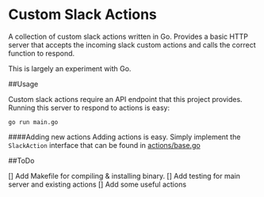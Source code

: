 # Custom Slack Actions

A collection of custom slack actions written in Go. Provides a basic HTTP server that accepts the incoming slack custom actions and calls the correct function to respond.

This is largely an experiment with Go. 


##Usage

Custom slack actions require an API endpoint that this project provides. Running this server to respond to actions is easy:

``` go run main.go ```


####Adding new actions
Adding actions is easy. Simply implement the ```SlackAction``` interface that can be found in [actions/base.go](https://github.com/rweald/custom_slack_actions/blob/master/actions/base.go)


##ToDo

[] Add Makefile for compiling & installing binary. 
[] Add testing for main server and existing actions
[] Add some useful actions

